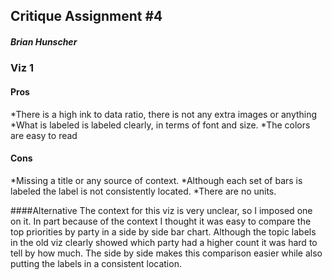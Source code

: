 ## Critique Assignment #4
##### Brian Hunscher




### Viz 1
#### Pros
*There is a high ink to data ratio, there is not any extra images or anything
*What is labeled is labeled clearly, in terms of font and size.
*The colors are easy to read



#### Cons
*Missing a title or any source of context.
*Although each set of bars is labeled the label is not consistently  located.
*There are no units.

####Alternative
The context for this viz is very unclear, so I imposed one on it. In part because of the context I thought it was easy to compare the top priorities by party in a side by side bar chart. Although the topic labels in the old viz clearly showed which party had a higher count it was hard to tell by how much. The side by side makes this comparison  easier while also putting the labels in a consistent location. 
